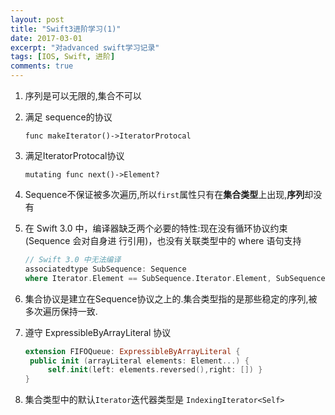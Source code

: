 ```yaml
---
layout: post
title: "Swift3进阶学习(1)"
date: 2017-03-01
excerpt: "对advanced swift学习记录"
tags: [IOS, Swift, 进阶]
comments: true
---
```

1. 序列是可以无限的,集合不可以

2. 满足 sequence的协议

   `func makeIterator()->IteratorProtocal`

3. 满足IteratorProtocal协议

   `mutating func next()->Element?`

4. Sequence不保证被多次遍历,所以`first`属性只有在**集合类型**上出现,**序列**却没有

5. 在 Swift 3.0 中，编译器缺乏两个必要的特性:现在没有循环协议约束 (Sequence 会对自身进
   行引用)，也没有关联类型中的 where 语句支持

   ```swift
   // Swift 3.0 中无法编译
   associatedtype SubSequence: Sequence
   where Iterator.Element == SubSequence.Iterator.Element, SubSequence.SubSequence == SubSequence
   ```

6. 集合协议是建立在Sequence协议之上的.集合类型指的是那些稳定的序列,被多次遍历保持一致.

7. 遵守 ExpressibleByArrayLiteral 协议

   ```swift
   extension FIFOQueue: ExpressibleByArrayLiteral {
   	public init (arrayLiteral elements: Element...) {
   		self.init(left: elements.reversed(),right: []) }
   }			
   ```

8. 集合类型中的默认`Iterator`迭代器类型是 `IndexingIterator<Self>`
